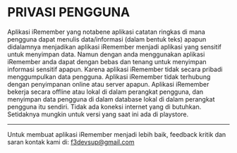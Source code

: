 # PRIVASI PENGGUNA
Aplikasi iRemember yang notabene aplikasi catatan ringkas di mana pengguna dapat menulis data/informasi (dalam bentuk teks) apapun didalamnya menjadikan aplikasi iRemember menjadi aplikasi yang sensitif untuk menyimpan data. Namun dengan anda menggunakan aplikasi iRemember anda dapat dengan bebas dan tenang untuk menyimpan informasi sensitif apapun. Karena aplikasi iRemember tidak secara pribadi menggumpulkan data pengguna. Aplikasi iRemember tidak terhubung dengan penyimpanan online atau server apapun. Aplikasi iRemember bekerja secara offline atau lokal di dalam perangkat pengguna, dan menyimpan data pengguna di dalam database lokal di dalam perangkat pengguna itu sendiri. Tidak ada koneksi internet yang di butuhkan. Setidaknya mungkin untuk versi yang saat ini ada di playstore.

---

Untuk membuat aplikasi iRemember menjadi lebih baik, feedback kritik dan saran kontak kami di: f3devsup@gmail.com
